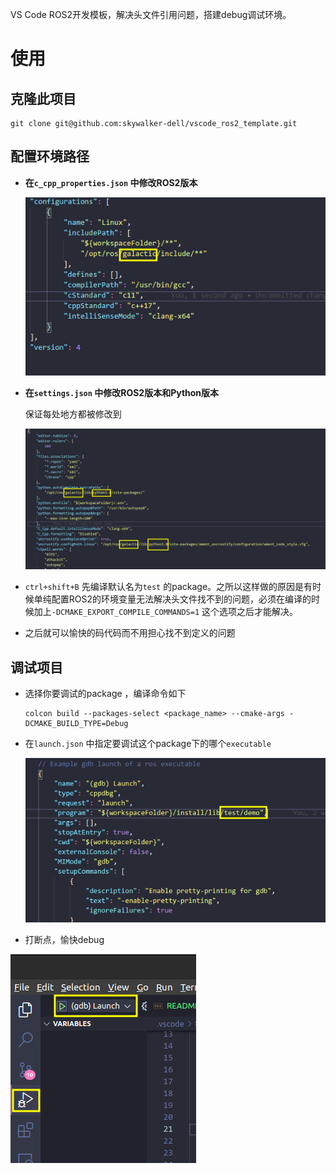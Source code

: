 VS Code ROS2开发模板，解决头文件引用问题，搭建debug调试环境。

# 使用

## 克隆此项目

```shell
git clone git@github.com:skywalker-dell/vscode_ros2_template.git
```

## 配置环境路径

- **在`c_cpp_properties.json` 中修改ROS2版本**

  <img src="./assets/2022-03-17_21-07.png" alt="c_cpp_properties.json" style="zoom:150%;" />

- **在`settings.json` 中修改ROS2版本和Python版本**

  保证每处地方都被修改到

  ![settings.json](./assets/2022-03-17_21-12.png)

- `ctrl+shift+B` 先编译默认名为`test` 的package。之所以这样做的原因是有时候单纯配置ROS2的环境变量无法解决头文件找不到的问题，必须在编译的时候加上`-DCMAKE_EXPORT_COMPILE_COMMANDS=1` 这个选项之后才能解决。

- 之后就可以愉快的码代码而不用担心找不到定义的问题

##  调试项目

- 选择你要调试的package ，编译命令如下

  ```shell
  colcon build --packages-select <package_name> --cmake-args -DCMAKE_BUILD_TYPE=Debug
  ```

- 在`launch.json` 中指定要调试这个package下的哪个`executable` 

  ![launch.json](./assets/2022-03-17_21-34.png) 

- 打断点，愉快debug

![debug](./assets/2022-03-17_21-37.png)